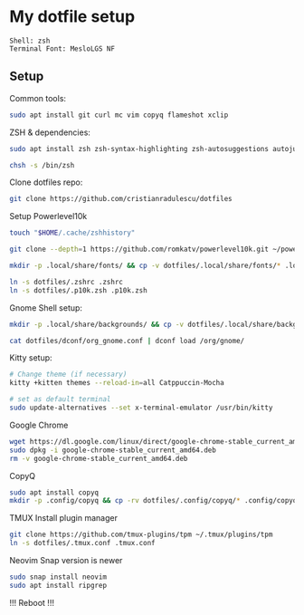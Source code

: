 My dotfile setup
================

```
Shell: zsh
Terminal Font: MesloLGS NF 
```

Setup
-----
Common tools:
```sh
sudo apt install git curl mc vim copyq flameshot xclip
```

ZSH & dependencies:
```sh
sudo apt install zsh zsh-syntax-highlighting zsh-autosuggestions autojump

chsh -s /bin/zsh
```
Clone dotfiles repo:
```sh
git clone https://github.com/cristianradulescu/dotfiles
```

Setup Powerlevel10k
```sh
touch "$HOME/.cache/zshhistory"

git clone --depth=1 https://github.com/romkatv/powerlevel10k.git ~/powerlevel10k

mkdir -p .local/share/fonts/ && cp -v dotfiles/.local/share/fonts/* .local/share/fonts/ && fc-cache -rfv

ln -s dotfiles/.zshrc .zshrc
ln -s dotfiles/.p10k.zsh .p10k.zsh
```

Gnome Shell setup:
```sh
mkdir -p .local/share/backgrounds/ && cp -v dotfiles/.local/share/backgrounds/2021-12-31-15-24-13-mountain_silhouette.jpg .local/share/backgrounds/2021-12-31-15-24-13-mountain_silhouette.jpg

cat dotfiles/dconf/org_gnome.conf | dconf load /org/gnome/
```

Kitty setup:
```sh
# Change theme (if necessary)
kitty +kitten themes --reload-in=all Catppuccin-Mocha

# set as default terminal
sudo update-alternatives --set x-terminal-emulator /usr/bin/kitty
```

Google Chrome
```sh
wget https://dl.google.com/linux/direct/google-chrome-stable_current_amd64.deb
sudo dpkg -i google-chrome-stable_current_amd64.deb
rm -v google-chrome-stable_current_amd64.deb
```

CopyQ
```sh
sudo apt install copyq
mkdir -p .config/copyq && cp -rv dotfiles/.config/copyq/* .config/copyq/
```

TMUX
Install plugin manager
```sh
git clone https://github.com/tmux-plugins/tpm ~/.tmux/plugins/tpm
ln -s dotfiles/.tmux.conf .tmux.conf
```

Neovim
Snap version is newer
```sh
sudo snap install neovim
sudo apt install ripgrep
```

!!! Reboot !!!
